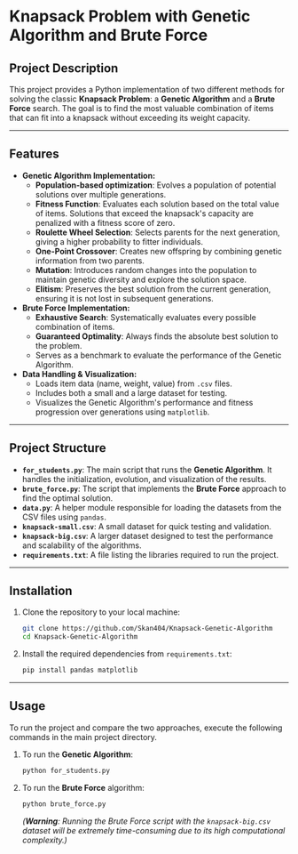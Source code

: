 # Knapsack Problem with Genetic Algorithm and Brute Force

## Project Description

This project provides a Python implementation of two different methods for solving the classic **Knapsack Problem**: a **Genetic Algorithm** and a **Brute Force** search. The goal is to find the most valuable combination of items that can fit into a knapsack without exceeding its weight capacity.

---

## Features

-   **Genetic Algorithm Implementation:**
    -   **Population-based optimization**: Evolves a population of potential solutions over multiple generations.
    -   **Fitness Function**: Evaluates each solution based on the total value of items. Solutions that exceed the knapsack's capacity are penalized with a fitness score of zero.
    -   **Roulette Wheel Selection**: Selects parents for the next generation, giving a higher probability to fitter individuals.
    -   **One-Point Crossover**: Creates new offspring by combining genetic information from two parents.
    -   **Mutation**: Introduces random changes into the population to maintain genetic diversity and explore the solution space.
    -   **Elitism**: Preserves the best solution from the current generation, ensuring it is not lost in subsequent generations.
-   **Brute Force Implementation:**
    -   **Exhaustive Search**: Systematically evaluates every possible combination of items.
    -   **Guaranteed Optimality**: Always finds the absolute best solution to the problem.
    -   Serves as a benchmark to evaluate the performance of the Genetic Algorithm.
-   **Data Handling & Visualization:**
    -   Loads item data (name, weight, value) from `.csv` files.
    -   Includes both a small and a large dataset for testing.
    -   Visualizes the Genetic Algorithm's performance and fitness progression over generations using `matplotlib`.

---

## Project Structure

-   **`for_students.py`**: The main script that runs the **Genetic Algorithm**. It handles the initialization, evolution, and visualization of the results.
-   **`brute_force.py`**: The script that implements the **Brute Force** approach to find the optimal solution.
-   **`data.py`**: A helper module responsible for loading the datasets from the CSV files using `pandas`.
-   **`knapsack-small.csv`**: A small dataset for quick testing and validation.
-   **`knapsack-big.csv`**: A larger dataset designed to test the performance and scalability of the algorithms.
-   **`requirements.txt`**: A file listing the libraries required to run the project.

---

## Installation

1.  Clone the repository to your local machine:
    ```bash
    git clone https://github.com/Skan404/Knapsack-Genetic-Algorithm
    cd Knapsack-Genetic-Algorithm
    ```

2.  Install the required dependencies from `requirements.txt`:
    ```bash
    pip install pandas matplotlib
    ```

---

## Usage

To run the project and compare the two approaches, execute the following commands in the main project directory.

1.  To run the **Genetic Algorithm**:
    ```bash
    python for_students.py
    ```

2.  To run the **Brute Force** algorithm:
    ```bash
    python brute_force.py
    ```
    *(**Warning**: Running the Brute Force script with the `knapsack-big.csv` dataset will be extremely time-consuming due to its high computational complexity.)*
